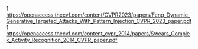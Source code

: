 1 https://openaccess.thecvf.com/content/CVPR2023/papers/Feng_Dynamic_Generative_Targeted_Attacks_With_Pattern_Injection_CVPR_2023_paper.pdf
1 https://openaccess.thecvf.com/content_cvpr_2014/papers/Swears_Complex_Activity_Recognition_2014_CVPR_paper.pdf
